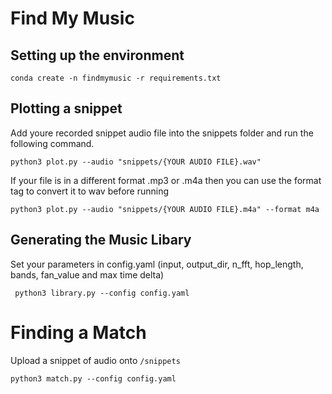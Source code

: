# Find My Music

## Setting up the environment
```
conda create -n findmymusic -r requirements.txt
```

## Plotting a snippet
Add youre recorded snippet audio file into the snippets folder and run the following command.

```
python3 plot.py --audio "snippets/{YOUR AUDIO FILE}.wav" 
```

If your file is in a different format .mp3 or .m4a then you can use the format tag to convert it to wav before running

```
python3 plot.py --audio "snippets/{YOUR AUDIO FILE}.m4a" --format m4a 
```


## Generating the Music Libary
Set your parameters in config.yaml (input, output_dir, n_fft, hop_length, bands, fan_value and max time delta)

```
 python3 library.py --config config.yaml
```

# Finding a Match

Upload a snippet of audio onto `/snippets`

```
python3 match.py --config config.yaml
```